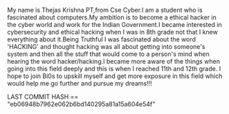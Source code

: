 My name is Thejas Krishna PT,from Cse Cyber.I am a student who is fascinated about computers.My ambition is to become a ethical hacker in the cyber world and work for the Indian Government.I became interested in cybersecurity and ethical hacking when I was in 8th grade not that I knew everything about it.Being Truthful I was fascinated about the word 'HACKING' and thought hacking was all about getting into someone's system and then all the stuff that would come to a person's mind when hearing the word hacker/hacking.I became more aware of the things when going into this field deeply and this is when I reached 11th and 12th grade.
I hope to join Bi0s to upskill myself and get more exposure in this field which would help me go further and pursue my dreams!!!

LAST COMMIT HASH == "eb06948b7962e062b6bd140295a81a15a604e54f"
